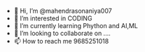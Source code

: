 - 👋 Hi, I’m @mahendrasonaniya007
- 👀 I’m interested in CODING
- 🌱 I’m currently learning Phython and AI,ML
- 💞️ I’m looking to collaborate on ....
- 📫 How to reach me 9685251018

<!---
mahendrasonaniya007/mahendrasonaniya007 is a ✨ special ✨ repository because its `README.md` (this file) appears on your GitHub profile.
You can click the Preview link to take a look at your changes.
--->
